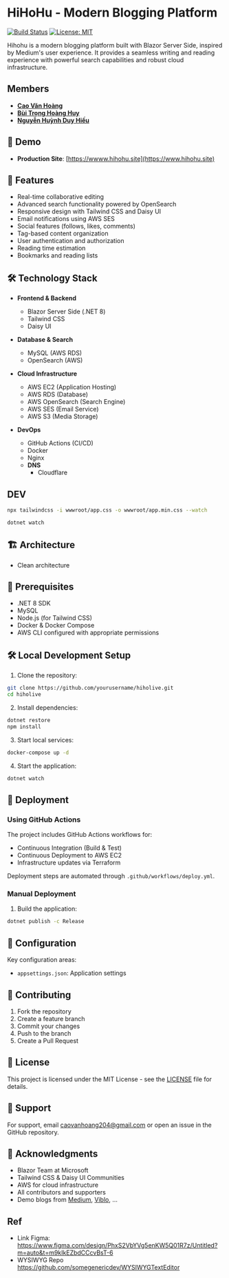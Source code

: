 ﻿# HiHoHu - Modern Blogging Platform

[![Build Status](https://github.com/caovanhoang63/HiHoHuBlog/workflows/ci/badge.svg)](https://github.com/caovanhoang63/HiHoHuBlog/actions)
[![License: MIT](https://img.shields.io/badge/License-MIT-yellow.svg)](https://opensource.org/licenses/MIT)


Hihohu is a modern blogging platform built with Blazor Server Side, inspired by Medium's user experience. It provides a seamless writing and reading experience with powerful search capabilities and robust cloud infrastructure.


## Members
- **[Cao Văn Hoàng](https://github.com/caovanhoang63)**
- **[Bùi Trọng Hoàng Huy](https://github.com/BuiTrongHoangHuy)**
- **[Nguyễn Huỳnh Duy Hiếu](https://github.com/nhdhieuu)**

## 🔗 Demo

- **Production Site**: [https://wwww.hihohu.site](https://www.hihohu.site)

## 🚀 Features

- Real-time collaborative editing
- Advanced search functionality powered by OpenSearch
- Responsive design with Tailwind CSS and Daisy UI
- Email notifications using AWS SES
- Social features (follows, likes, comments)
- Tag-based content organization
- User authentication and authorization
- Reading time estimation
- Bookmarks and reading lists

## 🛠 Technology Stack

- **Frontend & Backend**
    - Blazor Server Side (.NET 8)
    - Tailwind CSS
    - Daisy UI

- **Database & Search**
    - MySQL (AWS RDS)
    - OpenSearch (AWS)

- **Cloud Infrastructure**
    - AWS EC2 (Application Hosting)
    - AWS RDS (Database)
    - AWS OpenSearch (Search Engine)
    - AWS SES (Email Service)
    - AWS S3 (Media Storage)

- **DevOps**
    - GitHub Actions (CI/CD)
    - Docker
    - Nginx
  - **DNS** 
    - Cloudflare

## DEV
```bash 
npx tailwindcss -i wwwroot/app.css -o wwwroot/app.min.css --watch

dotnet watch
```

## 🏗 Architecture
- Clean architecture

## 🚦 Prerequisites

- .NET 8 SDK
- MySQL
- Node.js (for Tailwind CSS)
- Docker & Docker Compose
- AWS CLI configured with appropriate permissions

## 🛠 Local Development Setup

1. Clone the repository:
```bash
git clone https://github.com/yourusername/hiholive.git
cd hiholive
```

2. Install dependencies:
```bash
dotnet restore
npm install
```

3. Start local services:
```bash
docker-compose up -d
```
4. Start the application:
```bash
dotnet watch 
```

## 🚀 Deployment

### Using GitHub Actions

The project includes GitHub Actions workflows for:
- Continuous Integration (Build & Test)
- Continuous Deployment to AWS EC2
- Infrastructure updates via Terraform

Deployment steps are automated through `.github/workflows/deploy.yml`.

### Manual Deployment

1. Build the application:
```bash
dotnet publish -c Release
```

## 🔧 Configuration

Key configuration areas:

- `appsettings.json`: Application settings

## 📝 Contributing

1. Fork the repository
2. Create a feature branch
3. Commit your changes
4. Push to the branch
5. Create a Pull Request

## 📄 License

This project is licensed under the MIT License - see the [LICENSE](LICENSE) file for details.

## 🤝 Support

For support, email caovanhoang204@gmail.com or open an issue in the GitHub repository.

## 🙏 Acknowledgments

- Blazor Team at Microsoft
- Tailwind CSS & Daisy UI Communities
- AWS for cloud infrastructure
- All contributors and supporters
- Demo blogs from [Medium](https://medium.com), [Viblo](https://viblo.asia), ...


## Ref
- Link Figma: https://www.figma.com/design/PhxS2VbYVg5enKW5Q01R7z/Untitled?m=auto&t=m9kIkEZbdCCcvBsT-6
- WYSIWYG Repo https://github.com/somegenericdev/WYSIWYGTextEditor

